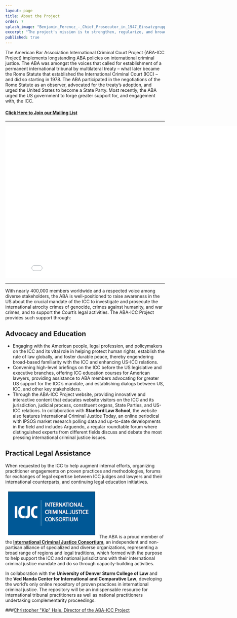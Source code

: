 ```yaml
---
layout: page
title: About the Project
order: 7
splash_image: "Benjamin_Ferencz_-_Chief_Prosecutor_in_1947_Einsatzgruppen_Trial_-_In_Courtroom_600_Where_Nuremberg_Trials_Were_Held_-_Palace_of_Justice_-_Nuremberg-Nurnberg_-_Germany_-_01.jpg"
excerpt: "The project's mission is to strengthen, regularize, and broaden U.S. engagement with the ICC by creating dynamic forums where meaningful and sustained dialogue can occur on both practical and policy issues among and between the ICC and various American audiences. These initiatives will advance the field of international criminal law as well as enhance understanding and trust between the U.S. and the ICC."
published: true
---
```


The American Bar Association International Criminal Court Project (ABA-ICC Project) implements longstanding ABA policies on international criminal justice.  The ABA was amongst the voices that called for establishment of a permanent international tribunal by multilateral treaty – what later became the Rome Statute that established the International Criminal Court (ICC)  – and did so starting in 1978.  The ABA participated in the negotiations of the Rome Statute as an observer, advocated for the treaty’s adoption, and urged the United States to become a State Party. Most recently, the ABA urged the US government to forge greater support for, and engagement with, the ICC.

#### [Click Here to Join our Mailing List](/follow/)

---

<iframe width="853" height="480" src="//www.youtube.com/embed/79mZ8-CkHOU?rel=0" frameborder="0" allowfullscreen></iframe>

---

With nearly 400,000 members worldwide and a respected voice among diverse stakeholders, the ABA is well-positioned to raise awareness in the US about the crucial mandate of the ICC to investigate and prosecute the international atrocity crimes of genocide, crimes against humanity, and war crimes, and to support the Court’s legal activities. The ABA-ICC Project provides such support through:

## Advocacy and Education

- Engaging with the American people, legal profession, and policymakers on the ICC and its vital role in helping protect human rights, establish the rule of law globally, and foster durable peace, thereby engendering broad-based familiarity with the ICC and enhancing US-ICC relations.
- Convening high-level briefings on the ICC before the US legislative and executive branches, offering ICC education courses for American lawyers, providing assistance to ABA members advocating for greater US support for the ICC’s mandate, and establishing dialogs between US, ICC, and other key stakeholders.
- Through the ABA-ICC Project website, providing innovative and interactive content that educates website visitors on the ICC and its jurisdiction, judicial process, constituent organs, State Parties, and US-ICC relations.  In collaboration with **Stanford Law School**, the website also features International Criminal Justice Today, an online periodical with IPSOS market research polling data and up-to-date developments in the field and includes Arguendo, a regular roundtable forum where distinguished experts from different fields discuss and debate the most pressing international criminal justice issues.

## Practical Legal Assistance

When requested by the ICC to help augment internal efforts, organizing practitioner engagements on proven practices and methodologies, forums for exchanges of legal expertise between ICC judges and lawyers and their international counterparts, and continuing legal education initiatives.


![ICJC LOGO](/assets/img/logo-icjc-140109-170718.png) The ABA is a proud member of the [**International Criminal Justice Consortium**](http://icj-consortium.org/), an independent and non-partisan alliance of specialized and diverse organizations, representing a broad range of regions and legal traditions, which formed with  the purpose to help support the ICC and national jurisdictions with their international criminal justice mandate and do so through capacity-building activities.



In collaboration with the **University of Denver Sturm College of Law** and the **Ved Nanda Center for International and Comparative Law**, developing the world’s only online repository of proven practices in international criminal justice.  The repository will be an indispensable resource for international tribunal practitioners as well as national practitioners undertaking complementarity proceedings.


###[Christopher "Kip" Hale, Director of the ABA-ICC Project](/the-aba-icc-project/project-staff/)
